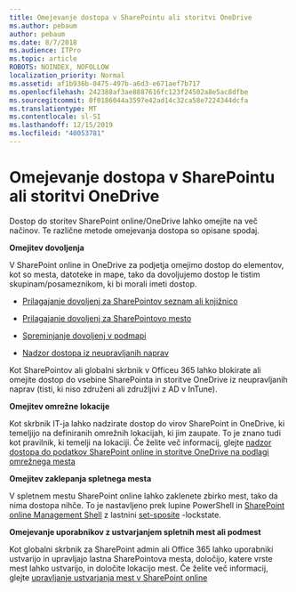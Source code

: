 ```yaml
---
title: Omejevanje dostopa v SharePointu ali storitvi OneDrive
ms.author: pebaum
author: pebaum
ms.date: 8/7/2018
ms.audience: ITPro
ms.topic: article
ROBOTS: NOINDEX, NOFOLLOW
localization_priority: Normal
ms.assetid: af1b936b-0475-497b-a6d3-e671aef7b717
ms.openlocfilehash: 242388af3ae8887616fc123f24502a8e5ac8dfbe
ms.sourcegitcommit: 0f0186044a3597e42ad14c32ca58e7224344dcfa
ms.translationtype: MT
ms.contentlocale: sl-SI
ms.lasthandoff: 12/15/2019
ms.locfileid: "40053781"
---
```

# <a name="restrict-access-in-sharepoint-or-onedrive"></a>Omejevanje dostopa v SharePointu ali storitvi OneDrive

Dostop do storitev SharePoint online/OneDrive lahko omejite na več načinov. Te različne metode omejevanja dostopa so opisane spodaj. 

**Omejitev dovoljenja**

V SharePoint online in OneDrive za podjetja omejimo dostop do elementov, kot so mesta, datoteke in mape, tako da dovoljujemo dostop le tistim skupinam/posameznikom, ki bi morali imeti dostop.

- [Prilagajanje dovoljenj za SharePointov seznam ali knjižnico](https://support.office.com/article/Customize-permissions-for-a-SharePoint-list-or-library-02d770f3-59eb-4910-a608-5f84cc297782)

- [Prilagajanje dovoljenj za SharePointovo mesto](https://docs.microsoft.com/sharepoint/customize-sharepoint-site-permissions)

- [Spreminjanje dovoljenj v podmapi](https://support.office.com/article/Change-the-permissions-on-a-subfolder-5427BD7C-F20A-4F75-8CF2-5359DD45A1A6)

- [Nadzor dostopa iz neupravljanih naprav](https://docs.microsoft.com/sharepoint/control-access-from-unmanaged-devices)

Kot SharePointov ali globalni skrbnik v Officeu 365 lahko blokirate ali omejite dostop do vsebine SharePointa in storitve OneDrive iz neupravljanih naprav (tisti, ki niso združeni ali združljivi z AD v InTune).

**Omejitev omrežne lokacije**

Kot skrbnik IT-ja lahko nadzirate dostop do virov SharePoint in OneDrive, ki temeljijo na definiranih omrežnih lokacijah, ki jim zaupate. To je znano tudi kot pravilnik, ki temelji na lokaciji. Če želite več informacij, glejte [nadzor dostopa do podatkov SharePoint online in storitve OneDrive na podlagi omrežnega mesta](https://docs.microsoft.com/sharepoint/control-access-based-on-network-location)

**Omejitev zaklepanja spletnega mesta** 

V spletnem mestu SharePoint online lahko zaklenete zbirko mest, tako da nima dostopa nihče. To je nastavljeno prek lupine PowerShell in [SharePoint online Management Shell](https://docs.microsoft.com/powershell/sharepoint/sharepoint-online/connect-sharepoint-online?view=sharepoint-ps) z lastnini [set-sposite](https://docs.microsoft.com/powershell/module/sharepoint-online/set-sposite?view=sharepoint-ps) -lockstate.

**Omejevanje uporabnikov z ustvarjanjem spletnih mest ali podmest**

Kot globalni skrbnik za SharePoint admin ali Office 365 lahko uporabniki ustvarijo in upravljajo lastna SharePointova mesta, določijo, katere vrste mest lahko ustvarijo, in določite lokacijo mest. Če želite več informacij, glejte [upravljanje ustvarjanja mest v SharePoint online](https://docs.microsoft.com/sharepoint/manage-site-creation)

